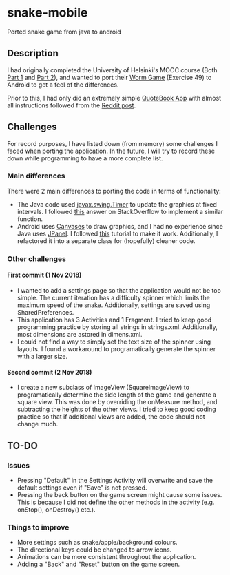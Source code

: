 # snake-mobile
Ported snake game from java to android

## Description
I had originally completed the University of Helsinki's MOOC course (Both [Part 1](http://moocfi.github.io/courses/2013/programming-part-1/) and [Part 2](http://moocfi.github.io/courses/2013/programming-part-2/)), and wanted to port their [Worm Game](https://materiaalit.github.io/2013-oo-programming/part2/week-12/) (Exercise 49) to Android to get a feel of the differences.

Prior to this, I had only did an extremely simple [QuoteBook App](https://github.com/nasjcodes/android-quotebook) with almost all instructions followed from the [Reddit post](https://www.reddit.com/r/Android/comments/2tpjep/the_new_step_by_step_guide_detailing_how_to_get/).

## Challenges
For record purposes, I have listed down (from memory) some challenges I faced when porting the application. In the future, I will try to record these down while programming to have a more complete list.

### Main differences
There were 2 main differences to porting the code in terms of functionality:
* The Java code used [javax.swing.Timer](https://docs.oracle.com/javase/7/docs/api/javax/swing/Timer.html) to update the graphics at fixed intervals. I followed [this](https://stackoverflow.com/questions/4597690/android-timer-how-to) answer on StackOverflow to implement a similar function.
* Android uses [Canvases](https://developer.android.com/reference/android/graphics/Canvas) to draw graphics, and I had no experience since Java uses [JPanel](https://docs.oracle.com/javase/7/docs/api/javax/swing/JPanel.html). I followed [this](https://google-developer-training.gitbooks.io/android-developer-advanced-course-practicals/content/unit-5-advanced-graphics-and-views/lesson-11-canvas/11-1a-p-create-a-simple-canvas/11-1a-p-create-a-simple-canvas.html) tutorial to make it work. Additionally, I refactored it into a separate class for (hopefully) cleaner code.

### Other challenges
#### First commit (1 Nov 2018)
* I wanted to add a settings page so that the application would not be too simple. The current iteration has a difficulty spinner which limits the maximum speed of the snake. Additionally, settings are saved using SharedPreferences.
* This application has 3 Activities and 1 Fragment. I tried to keep good programming practice by storing all strings in strings.xml. Additionally, most dimensions are astored in dimens.xml.
* I could not find a way to simply set the text size of the spinner using layouts. I found a workaround to programatically generate the spinner with a larger size.

#### Second commit (2 Nov 2018)
* I create a new subclass of ImageView (SquareImageView) to programatically determine the side length of the game and generate a square view. This was done by overriding the onMeasure method, and subtracting the heights of the other views. I tried to keep good coding practice so that if additional views are added, the code should not change much.

## TO-DO
### Issues
* Pressing "Default" in the Settings Activity will overwrite and save the default settings even if "Save" is not pressed.
* Pressing the back button on the game screen might cause some issues. This is because I did not define the other methods in the activity (e.g. onStop(), onDestroy() etc.).

### Things to improve
* More settings such as snake/apple/background colours.
* The directional keys could be changed to arrow icons.
* Animations can be more consistent throughout the application.
* Adding a "Back" and "Reset" button on the game screen.
